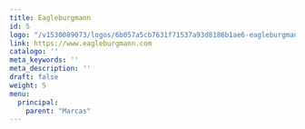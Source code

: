 ```yaml
---
title: Eagleburgmann
id: 5
logo: "/v1530089073/logos/6b057a5cb7631f71537a93d8186b1ae6-eagleburgmann.jpg"
link: https://www.eagleburgmann.com
catalogo: ''
meta_keywords: ''
meta_description: ''
draft: false
weight: 5
menu:
  principal:
    parent: "Marcas"
---
```

